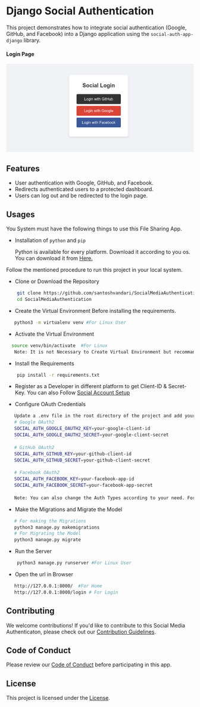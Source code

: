 # Django Social Authentication

This project demonstrates how to integrate social authentication (Google, GitHub, and Facebook) into a Django application using the `social-auth-app-django` library.

#### Login Page 
![Home Page](img.png)


## Features

- User authentication with Google, GitHub, and Facebook.
- Redirects authenticated users to a protected dashboard.
- Users can log out and be redirected to the login page.

## Usages
You System must have the following things to use this File Sharing App.
 - Installation of `python` and  `pip`

    Python is available for every platform. Download it according to you os. You can download it from [Here.](https://www.python.org/downloads/)


Follow the mentioned procedure to run this project in your local system.
 - Clone or Download the Repository
```bash
    git clone https://github.com/santoshvandari/SocialMediaAuthentication.git
    cd SocialMediaAuthentication
```
 - Create the Virtual Environment Before installing the requirements. 
 ```Bash
    python3 -m virtualenv venv #For Linux User
 ```
  - Activate the Virtual Environment
  ```bash
    source venv/bin/activate  #For Linux
     Note: It is not Necessary to Create Virtual Environment but recommanded.
  ``` 
 - Install the Requirements
```bash
    pip install -r requirements.txt
```
 - Register as a Developer in different platform to get Client-ID & Secret-Key. You can also Follow [Social Account Setup](SocialAccountSetup.md)

 - Configure OAuth Credentials
 ```bash
    Update a .env file in the root directory of the project and add your OAuth credentials:
    # Google OAuth2
    SOCIAL_AUTH_GOOGLE_OAUTH2_KEY=your-google-client-id
    SOCIAL_AUTH_GOOGLE_OAUTH2_SECRET=your-google-client-secret

    # GitHub OAuth2
    SOCIAL_AUTH_GITHUB_KEY=your-github-client-id
    SOCIAL_AUTH_GITHUB_SECRET=your-github-client-secret

    # Facebook OAuth2
    SOCIAL_AUTH_FACEBOOK_KEY=your-facebook-app-id
    SOCIAL_AUTH_FACEBOOK_SECRET=your-facebook-app-secret

    Note: You can also change the Auth Types according to your need. For that you just need to modify the setting.py file and Templates Files.
 ```
 - Make the Migrations and Migrate the Model
 ```bash
    # For making the Migrations
    python3 manage.py makemigrations
    # For Migrating the Model 
    python3 manage.py migrate
```
 - Run the Server
```bash
    python3 manage.py runserver #For Linux User
```
 - Open the url in Browser
 ```bash
    http://127.0.0.1:8000/  #For Home
    http://127.0.0.1:8000/login # For Login
 ```

## Contributing
We welcome contributions! If you'd like to contribute to this Social Media Authenticaton, please check out our [Contribution Guidelines](Contribution.md).

## Code of Conduct
Please review our [Code of Conduct](CodeOfConduct.md) before participating in this app.

## License
This project is licensed under the [License](LICENSE).
